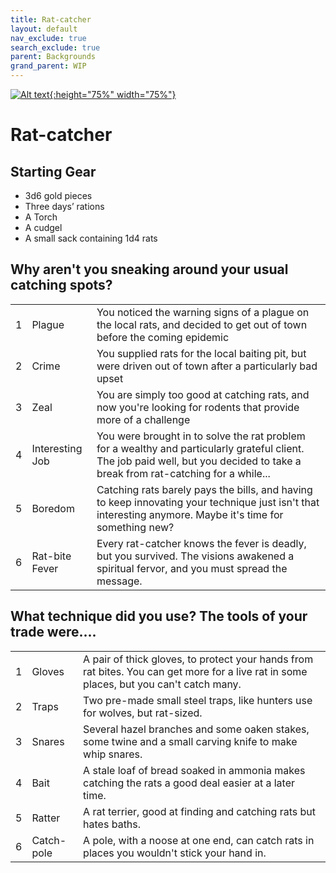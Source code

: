 ```yaml
---
title: Rat-catcher
layout: default
nav_exclude: true
search_exclude: true
parent: Backgrounds
grand_parent: WIP
---
```


[![Alt text](/img/backgrounds/background.jpg "East of the Sun and West of the Moon, illustrated by Kay Nielsen"){:height="75%" width="75%"}](/img/backgrounds/background.jpg)

# Rat-catcher

## Starting Gear

- 3d6 gold pieces
- Three days’ rations
- A Torch
- A cudgel
- A small sack containing 1d4 rats

## Why aren't you sneaking around your usual catching spots?

|      |      |      |
| ---- | ---- | ---- |
| 1    | Plague | You noticed the warning signs of a plague on the local rats, and decided to get out of town before the coming epidemic |
| 2    | Crime | You supplied rats for the local baiting pit, but were driven out of town after a particularly bad upset |
| 3    | Zeal | You are simply too good at catching rats, and now you're looking for rodents that provide more of a challenge |
| 4    | Interesting Job | You were brought in to solve the rat problem for a wealthy and particularly grateful client. The job paid well, but you decided to take a break from rat-catching for a while... |
| 5    | Boredom | Catching rats barely pays the bills, and having to keep innovating your technique just isn't that interesting anymore. Maybe it's time for something new? |
| 6    | Rat-bite Fever | Every rat-catcher knows the fever is deadly, but you survived. The visions awakened a spiritual fervor, and you must spread the message. |

## What technique did you use? The tools of your trade were....

|      |      |      |
| ---- | ---- | ---- |
| 1    | Gloves | A pair of thick gloves, to protect your hands from rat bites. You can get more for a live rat in some places, but you can't catch many. |
| 2    | Traps | Two pre-made small steel traps, like hunters use for wolves, but rat-sized. |
| 3    | Snares | Several hazel branches and some oaken stakes, some twine and a small carving knife to make whip snares. |
| 4    | Bait | A stale loaf of bread soaked in ammonia makes catching the rats a good deal easier at a later time. |
| 5    | Ratter | A rat terrier, good at finding and catching rats but hates baths. |
| 6    | Catch-pole | A pole, with a noose at one end, can catch rats in places you wouldn't stick your hand in. |
